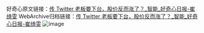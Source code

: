 好奇心原文链接：[传 Twitter 老板要下台，股价反而涨了？_智能_好奇心日报-崔绮雯](https://www.qdaily.com/articles/4655.html)
WebArchive归档链接：[传 Twitter 老板要下台，股价反而涨了？_智能_好奇心日报-崔绮雯](http://web.archive.org/web/20190623162423/https://www.qdaily.com/articles/4655.html)
![image](http://ww3.sinaimg.cn/large/007d5XDply1g3w5nuwvz5j30u03iue81)